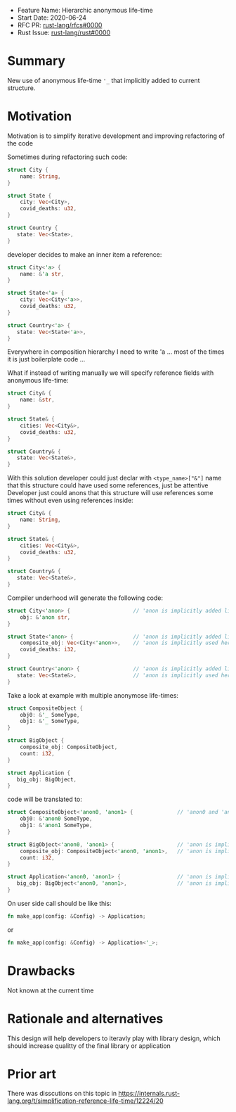 - Feature Name: Hierarchic anonymous life-time
- Start Date: 2020-06-24
- RFC PR: [rust-lang/rfcs#0000](https://github.com/rust-lang/rfcs/pull/0000)
- Rust Issue: [rust-lang/rust#0000](https://github.com/rust-lang/rust/issues/0000)

# Summary

New use of anonymous life-time `'_` that implicitly added to current structure.

# Motivation

Motivation is to simplify iterative development and improving refactoring of the code

Sometimes during refactoring such code:
```rust
struct City {
    name: String,
}

struct State {
    city: Vec<City>,
    covid_deaths: u32,
}

struct Country {
   state: Vec<State>,
}
```

developer decides to make an inner item a reference:
```rust
struct City<'a> {
    name: &'a str,
}

struct State<'a> {
    city: Vec<City<'a>>,
    covid_deaths: u32,
}

struct Country<'a> {
   state: Vec<State<'a>>,
}
```
Everywhere in composition hierarchy I need to write 'a ... most of the times it is just boilerplate code ...

What if instead of writing manually we will specify reference fields with anonymous life-time:
```rust
struct City& {
    name: &str,
}

struct State& {
    cities: Vec<City&>,
    covid_deaths: u32,
}

struct Country& {
   state: Vec<State&>,
}
```

With this solution developer could just declar with `<type_name>["&"]` name that this structure could have used some references, just be attentive
Developer just could anons that this structure will use references some times without even using references inside:
```rust
struct City& {
    name: String,
}

struct State& {
    cities: Vec<City&>,
    covid_deaths: u32,
}

struct Country& {
   state: Vec<State&>,
}
```

Compiler underhood will generate the following code:
```rust
struct City<'anon> {                    // 'anon is implicitly added life-time
    obj: &'anon str,
}

struct State<'anon> {                   // 'anon is implicitly added life-time
    composite_obj: Vec<City<'anon>>,    // 'anon is implicitly used here
    covid_deaths: i32,
}

struct Country<'anon> {                 // 'anon is implicitly added life-time
   state: Vec<State&>,                  // 'anon is implicitly used here
}
```

Take a look at example with multiple anonymose life-times:
```rust
struct CompositeObject {
    obj0: &'_ SomeType,
    obj1: &'_ SomeType,
}

struct BigObject {
    composite_obj: CompositeObject,
    count: i32,
}

struct Application {
   big_obj: BigObject,
}
```
code will be translated to:
```rust
struct CompositeObject<'anon0, 'anon1> {              // 'anon0 and 'anon1 are implicitly added life-times
    obj0: &'anon0 SomeType,
    obj1: &'anon1 SomeType,
}

struct BigObject<'anon0, 'anon1> {                    // 'anon is implicitly added life-time
    composite_obj: CompositeObject<'anon0, 'anon1>,   // 'anon is implicitly used here
    count: i32,
}

struct Application<'anon0, 'anon1> {                  // 'anon is implicitly added life-time
   big_obj: BigObject<'anon0, 'anon1>,                // 'anon is implicitly used here
}
```

On user side call should be like this:
```rust
fn make_app(config: &Config) -> Application;
```
or
```rust
fn make_app(config: &Config) -> Application<'_>;
```

# Drawbacks
[drawbacks]: #drawbacks

Not known at the current time

# Rationale and alternatives
[rationale-and-alternatives]: #rationale-and-alternatives

This design will help developers to iteravly play with library design, which should increase qualitty of the final library or application

# Prior art
[prior-art]: #prior-art

There was disscutions on this topic in https://internals.rust-lang.org/t/simplification-reference-life-time/12224/20
